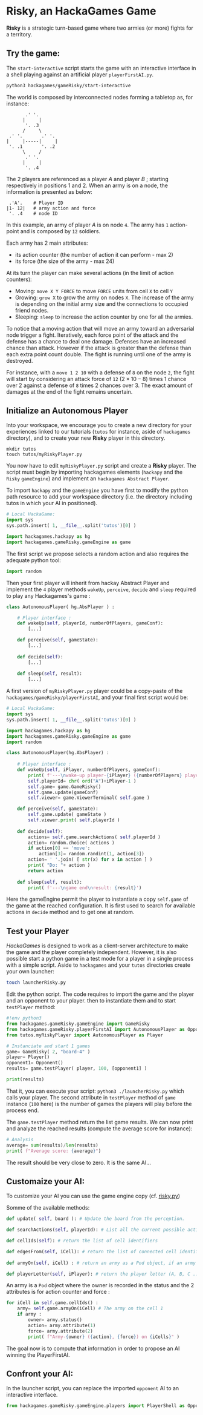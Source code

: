 # Risky, an HackaGames Game

**Risky** is a strategic turn-based game where two armies (or more) fights for a territory.

## Try the game:

The `start-interactive` script starts the game with an interactive interface in a shell playing against an artificial player `playerFirstAI.py`.

```sh
python3 hackagames/gameRisky/start-interactive
```

The world is composed by interconnected nodes forming a tabletop as, for instance:

```
       .' '.
      |     |
       '. .3
      /     \
 .' '.       .' '.
|     |-----|     |
 '. .1       '. .2 
      \     /
       .' '.
      |     |
       '. .4
```

The 2 players are referenced as a player _A_ and player _B_ ; starting respectively in positions 1 and 2.
When an army is on a node, the information is presented as below:

```
 .'A'.    # Player ID
|1- 12|   # army action and force
 '. .4    # node ID
```

In this example, an army of player _A_ is on node `4`. The army has `1` action-point and is composed by `12` soldiers. 

Each army has 2 main attributes:

- its action counter (the number of action it can perform - max 2)
- its force (the size of the army - max 24)

At its turn the player can make several actions (in the limit of action counters):

- Moving: `move X Y FORCE` to move `FORCE` units from cell `X` to cell `Y`
- Growing: `grow X` to grow the army on nodes `X`. The increase of the army is depending on the initial army size and the connections to occupied friend nodes.
- Sleeping: `sleep` to increase the action counter by one for all the armies.

To notice that a moving action that will move an army toward an adversarial node trigger a fight.
Iteratively, each force point of the attack and the defense has a chance to deal one damage.
Defenses have an increased chance than attack.
However if the attack is greater than the defense than each extra point count double.
The fight is running until one of the army is destroyed.

For instance, with a `move 1 2 10` with a defense of `8` on the node `2`, the fight will start by considering an attack force of `12` ($2\times 10-8$) times 1 chance over 2 against a defense of `8` times 2 chances over 3.
The exact amount of damages at the end of the fight remains uncertain.


## Initialize an Autonomous Player

Into your workspace, we encourage you to create a new directory for your experiences linked to our tutorials (`tutos` for instance, aside of `hackagames` directory),
and to create your new **Risky** player in this directory.

```
mkdir tutos
touch tutos/myRiskyPlayer.py
```

You now have to edit `myRiskyPlayer.py` script and create a **Risky** player.
The script must begin by importing hackagames elements (`hackapy` and the `Risky` `gameEngine`) and implement an `hackagames Abstract Player`.

To import `hackapy` and the `gameEngine` you have first to modify the python path resource to add your workspace directory (i.e. the directory including tutos in which your AI in positioned).

```python
# Local HackaGame:
import sys
sys.path.insert( 1, __file__.split('tutos')[0] )

import hackagames.hackapy as hg
import hackagames.gameRisky.gameEngine as game
```

The first script we propose selects a random action and also requires the adequate python tool:

```python
import random
```

Then your first player will inherit from hackay Abstract Player and implement the `4` player methods `wakeUp`, `perceive`, `decide` and `sleep` required to play any Hackagames's game :

```python
class AutonomousPlayer( hg.AbsPlayer ) :

    # Player interface :
    def wakeUp(self, playerId, numberOfPlayers, gameConf):
        [...]

    def perceive(self, gameState):
        [...]
    
    def decide(self):
        [...]
    
    def sleep(self, result):
        [...]
```

A first version of `myRiskyPlayer.py` player could be a copy-paste of the `hackagames/gameRisky/playerFirstAI`, 
and your final first script would be:

```python
# Local HackaGame:
import sys
sys.path.insert( 1, __file__.split('tutos')[0] )

import hackagames.hackapy as hg
import hackagames.gameRisky.gameEngine as game
import random

class AutonomousPlayer(hg.AbsPlayer) :
    
    # Player interface :
    def wakeUp(self, iPlayer, numberOfPlayers, gameConf):
        print( f'---\nwake-up player-{iPlayer} ({numberOfPlayers} players)')
        self.playerId= chr( ord("A")+iPlayer-1 )
        self.game= game.GameRisky()
        self.game.update(gameConf)
        self.viewer= game.ViewerTerminal( self.game )

    def perceive(self, gameState):
        self.game.update( gameState )
        self.viewer.print( self.playerId )
    
    def decide(self):
        actions= self.game.searchActions( self.playerId )
        action= random.choice( actions )
        if action[0] == 'move':
            action[3]= random.randint(1, action[3])
        action= ' '.join( [ str(x) for x in action ] )
        print( "Do: "+ action )
        return action
    
    def sleep(self, result):
        print( f'---\ngame end\nresult: {result}')
```

Here the gameEngine permit the player to instantiate a copy `self.game` of the game at the reached configuration.
It is first used to search for available actions in `decide` method and to get one at random.


## Test your Player

_HackaGames_ is designed to work as a client-server architecture to make the game and the player completely independent.
However, it is also possible start a python game in a test mode for a player in a single process with a simple script.
Aside to `hackagames` and your `tutos` directories create your own launcher:

```sh
touch launcherRisky.py
```

Edit the python script.
The code requires to import the game and the player and an opponent to your player.
then to instantiate them and to start `testPlayer` method:

```python
#!env python3
from hackagames.gameRisky.gameEngine import GameRisky
from hackagames.gameRisky.playerFirstAI import AutonomousPlayer as Opponent
from tutos.myRiskyPlayer import AutonomousPlayer as Player

# Instanciate and start 1 games
game= GameRisky( 2, "board-4" )
player= Player()
opponent1= Opponent()
results= game.testPlayer( player, 100, [opponent1] )

print(results)
```

That it, you can execute your script: `python3 ./launcherRisky.py` which calls your player.
The second attribute in `testPlayer` method of `game` instance (`100` here) is the number of games the players will play before the process end.

The `game.testPlayer` method return the list game results.
We can now print and analyze the reached results (compute the average score for instance): 

```python
# Analysis
average= sum(results)/len(results)
print( f"Average score: {average}")
```

The result should be very close to zero. It is the same AI...


## Customaize your AI: 

To customize your AI you can use the game engine copy (cf. [risky.py](../gameRisky/gameEngine/risky.py))

Somme of the available methods:

```python
def update( self, board ): # Update the board from the perception.

def searchActions(self, playerId): # List all the current possible actions from the configuration of the armies

def cellIds(self): # return the list of cell identifiers

def edgesFrom(self, iCell): # return the list of connected cell identifiers from the iCell cell.
     
def armyOn(self, iCell) : # return an army as a Pod object, if an army is on the iCell cell (and False otherwise).

def playerLetter(self, iPlayer): # return the player letter (A, B, C ...) of the ith player (1, 2, ...)
```

An army is a `Pod` object where the owner is recorded in the status and the 2 attributes is for action counter and force :

```python
for iCell in self.game.cellIds() :
    army= self.game.armyOn(iCell) # The army on the cell 1
    if army :
        owner= army.status()
        action= army.attribute(1)
        force= army.attribute(2)
        print( f"Army-{owner} ({action}, {force}) on {iCells}" )
```

The goal now is to compute that information in order to propose an AI winning the PlayerFirstAI.

## Confront your AI:

In the launcher script, you can replace the imported `opponent` AI to an interactive interface.

```python
from hackagames.gameRisky.gameEngine.players import PlayerShell as Opponent
```
